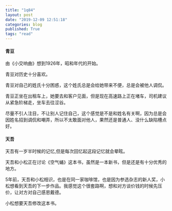 ```yaml
---
title: "1q84"
layout: post
date: "2019-12-09 12:51:18"
categories: blog
published: True
tags: "read"
---
```



#### 青豆

由《小交响曲》想到1926年，昭和年代的开始。

青豆对历史十分喜欢。

青豆对自己的姓氏十分困惑，这个姓氏总是会给她带来不便，总是会被他人调侃。

青豆正坐在出租车上，她要去和客户见面，但是现在高速路上正在堵车，司机建议从紧急阶梯走，坐车去往涩谷。

尽量不引人注目，不让别人记住自己，这个感觉是不是和姓名有关啊，因为总是会因姓名招到调侃和嘲弄，所以不太敢面对他人，果然还是普通人、没什么缺陷槽点好。

#### 天吾

天吾有一岁半时候的记忆,但是每次回忆起这段记忆就会晕眩。

天吾和小松正在讨论《空气蛹》这本书，虽然是一本新书，但是还是有十分优秀的地方。

5年前，天吾和小松相识，也是在同一家咖啡馆，也是因为参选杂志的新人奖，小松想看到天吾的下一步作品。我感觉这个很套路啊，想和对方谈价钱的时候先压价，让对方对自己感恩戴德。

小松想要天吾修改这本书。
